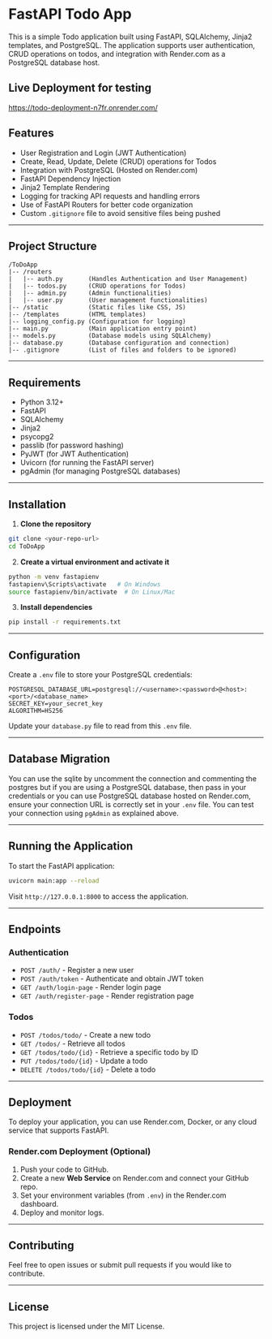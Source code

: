 # FastAPI Todo App

This is a simple Todo application built using FastAPI, SQLAlchemy, Jinja2 templates, and PostgreSQL. The application supports user authentication, CRUD operations on todos, and integration with Render.com as a PostgreSQL database host.

## Live Deployment for testing
https://todo-deployment-n7fr.onrender.com/

## Features
- User Registration and Login (JWT Authentication)
- Create, Read, Update, Delete (CRUD) operations for Todos
- Integration with PostgreSQL (Hosted on Render.com)
- FastAPI Dependency Injection
- Jinja2 Template Rendering
- Logging for tracking API requests and handling errors
- Use of FastAPI Routers for better code organization
- Custom `.gitignore` file to avoid sensitive files being pushed

---

## Project Structure
```
/ToDoApp
|-- /routers
|   |-- auth.py       (Handles Authentication and User Management)
|   |-- todos.py      (CRUD operations for Todos)
|   |-- admin.py      (Admin functionalities)
|   |-- user.py       (User management functionalities)
|-- /static           (Static files like CSS, JS)
|-- /templates        (HTML templates)
|-- logging_config.py (Configuration for logging)
|-- main.py           (Main application entry point)
|-- models.py         (Database models using SQLAlchemy)
|-- database.py       (Database configuration and connection)
|-- .gitignore        (List of files and folders to be ignored)
```

---

## Requirements
- Python 3.12+
- FastAPI
- SQLAlchemy
- Jinja2
- psycopg2
- passlib (for password hashing)
- PyJWT (for JWT Authentication)
- Uvicorn (for running the FastAPI server)
- pgAdmin (for managing PostgreSQL databases)

---

## Installation
1. **Clone the repository**
```bash
git clone <your-repo-url>
cd ToDoApp
```

2. **Create a virtual environment and activate it**
```bash
python -m venv fastapienv
fastapienv\Scripts\activate   # On Windows
source fastapienv/bin/activate  # On Linux/Mac
```

3. **Install dependencies**
```bash
pip install -r requirements.txt
```

---

## Configuration
Create a `.env` file to store your PostgreSQL credentials:
```
POSTGRESQL_DATABASE_URL=postgresql://<username>:<password>@<host>:<port>/<database_name>
SECRET_KEY=your_secret_key
ALGORITHM=HS256
```

Update your `database.py` file to read from this `.env` file.

---

## Database Migration
You can use the sqlite by uncomment the connection and commenting the postgres but if you are using a PostgreSQL database, then pass in your credentials or you can use PostgreSQL database hosted on Render.com, ensure your connection URL is correctly set in your `.env` file. You can test your connection using `pgAdmin` as explained above.

---

## Running the Application
To start the FastAPI application:
```bash
uvicorn main:app --reload
```
Visit `http://127.0.0.1:8000` to access the application.

---

## Endpoints
### Authentication
- `POST /auth/` - Register a new user
- `POST /auth/token` - Authenticate and obtain JWT token
- `GET /auth/login-page` - Render login page
- `GET /auth/register-page` - Render registration page

### Todos
- `POST /todos/todo/` - Create a new todo
- `GET /todos/` - Retrieve all todos
- `GET /todos/todo/{id}` - Retrieve a specific todo by ID
- `PUT /todos/todo/{id}` - Update a todo
- `DELETE /todos/todo/{id}` - Delete a todo

---

## Deployment
To deploy your application, you can use Render.com, Docker, or any cloud service that supports FastAPI.

### Render.com Deployment (Optional)
1. Push your code to GitHub.
2. Create a new **Web Service** on Render.com and connect your GitHub repo.
3. Set your environment variables (from `.env`) in the Render.com dashboard.
4. Deploy and monitor logs.

---

## Contributing
Feel free to open issues or submit pull requests if you would like to contribute.

---

## License
This project is licensed under the MIT License.


